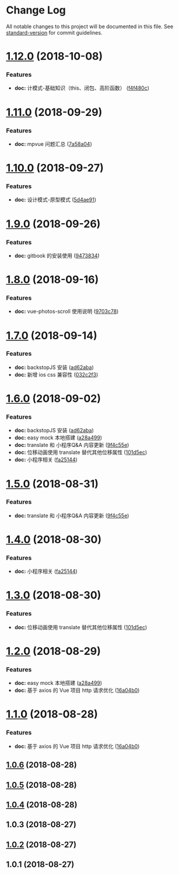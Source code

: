 # Change Log

All notable changes to this project will be documented in this file. See [standard-version](https://github.com/conventional-changelog/standard-version) for commit guidelines.

<a name="1.12.0"></a>
# [1.12.0](https://github.com/panmenglin/satellite-log/compare/v1.11.0...v1.12.0) (2018-10-08)


### Features

* **doc:** 计模式-基础知识（this、闭包、高阶函数） ([f4f480c](https://github.com/panmenglin/satellite-log/commit/f4f480c))



<a name="1.11.0"></a>
# [1.11.0](https://github.com/panmenglin/satellite-log/compare/v1.10.0...v1.11.0) (2018-09-29)


### Features

* **doc:** mpvue 问题汇总 ([7a58a04](https://github.com/panmenglin/satellite-log/commit/7a58a04))



<a name="1.10.0"></a>
# [1.10.0](https://github.com/panmenglin/satellite-log/compare/v1.9.0...v1.10.0) (2018-09-27)


### Features

* **doc:** 设计模式-原型模式 ([5d4ae91](https://github.com/panmenglin/satellite-log/commit/5d4ae91))



<a name="1.9.0"></a>
# [1.9.0](https://github.com/panmenglin/satellite-log/compare/v1.8.0...v1.9.0) (2018-09-26)


### Features

* **doc:** gitbook 的安装使用 ([9473834](https://github.com/panmenglin/satellite-log/commit/9473834))



<a name="1.8.0"></a>
# [1.8.0](https://github.com/panmenglin/satellite-log/compare/v1.7.0...v1.8.0) (2018-09-16)


### Features

* **doc:** vue-photos-scroll 使用说明 ([9703c78](https://github.com/panmenglin/satellite-log/commit/9703c78))



<a name="1.7.0"></a>
# [1.7.0](https://github.com/panmenglin/satellite-log/compare/v1.5.0...v1.7.0) (2018-09-14)


### Features

* **doc:** backstopJS 安装 ([ad62aba](https://github.com/panmenglin/satellite-log/commit/ad62aba))
* **doc:** 新增 ios css 兼容性 ([032c2f3](https://github.com/panmenglin/satellite-log/commit/032c2f3))



<a name="1.6.0"></a>
# [1.6.0](https://github.com/msxpan/satellite-log/compare/v1.1.0...v1.6.0) (2018-09-02)


### Features

* **doc:** backstopJS 安装 ([ad62aba](https://github.com/msxpan/satellite-log/commit/ad62aba))
* **doc:** easy mock 本地搭建 ([a28a499](https://github.com/msxpan/satellite-log/commit/a28a499))
* **doc:** translate 和 小程序Q&A 内容更新 ([9f4c55e](https://github.com/msxpan/satellite-log/commit/9f4c55e))
* **doc:** 位移动画使用 translate 替代其他位移属性 ([101d5ec](https://github.com/msxpan/satellite-log/commit/101d5ec))
* **doc:** 小程序相关 ([fa25144](https://github.com/msxpan/satellite-log/commit/fa25144))



<a name="1.5.0"></a>
# [1.5.0](https://github.com/panmenglin/satellite-log/compare/v1.4.0...v1.5.0) (2018-08-31)


### Features

* **doc:** translate 和 小程序Q&A 内容更新 ([9f4c55e](https://github.com/panmenglin/satellite-log/commit/9f4c55e))



<a name="1.4.0"></a>
# [1.4.0](https://github.com/msxpan/satellite-log/compare/v1.3.0...v1.4.0) (2018-08-30)


### Features

* **doc:** 小程序相关 ([fa25144](https://github.com/msxpan/satellite-log/commit/fa25144))



<a name="1.3.0"></a>
# [1.3.0](https://github.com/msxpan/satellite-log/compare/v1.2.0...v1.3.0) (2018-08-30)


### Features

* **doc:** 位移动画使用 translate 替代其他位移属性 ([101d5ec](https://github.com/msxpan/satellite-log/commit/101d5ec))



<a name="1.2.0"></a>
# [1.2.0](https://github.com/msxpan/satellite-log/compare/v1.0.6...v1.2.0) (2018-08-29)


### Features

* **doc:** easy mock 本地搭建 ([a28a499](https://github.com/msxpan/satellite-log/commit/a28a499))
* **doc:** 基于 axios 的 Vue 项目 http 请求优化 ([16a04b0](https://github.com/msxpan/satellite-log/commit/16a04b0))



<a name="1.1.0"></a>
# [1.1.0](https://github.com/msxpan/satellite-log/compare/v1.0.4...v1.1.0) (2018-08-28)


### Features

* **doc:** 基于 axios 的 Vue 项目 http 请求优化 ([16a04b0](https://github.com/msxpan/satellite-log/commit/16a04b0))



<a name="1.0.6"></a>
## [1.0.6](https://github.com/msxpan/satellite-log/compare/v1.0.5...v1.0.6) (2018-08-28)



<a name="1.0.5"></a>
## [1.0.5](https://github.com/msxpan/satellite-log/compare/v1.0.4...v1.0.5) (2018-08-28)



<a name="1.0.4"></a>
## [1.0.4](https://github.com/msxpan/satellite-log/compare/v1.0.3...v1.0.4) (2018-08-28)



<a name="1.0.3"></a>
## 1.0.3 (2018-08-27)



<a name="1.0.2"></a>
## [1.0.2](https://github.com/msxpan/satellite-log/compare/v1.0.1...v1.0.2) (2018-08-27)



<a name="1.0.1"></a>
## 1.0.1 (2018-08-27)
